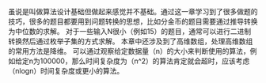 虽说是叫做算法设计基础但做起来感觉并不基础。通过这一章学习到了很多做题的技巧，很多的题目都要用到问题转换的思想，比如分金币的题目需要通过推导转换为中位数的求解。
对于一些输入N很小（例如15）的题目，通常可以进行二进制转换然后通过枚举子集的方式求解。
本章中还涉及到了高维数组，处理高维数组的常用方法是降维。
可以通过观察给定数据量（n）的大小来判断使用的算法，例如给定n为100000，那么时间复杂度为（n^2）的算法肯定就会超时，应该考虑（nlogn）时间复杂度或更小的算法。

